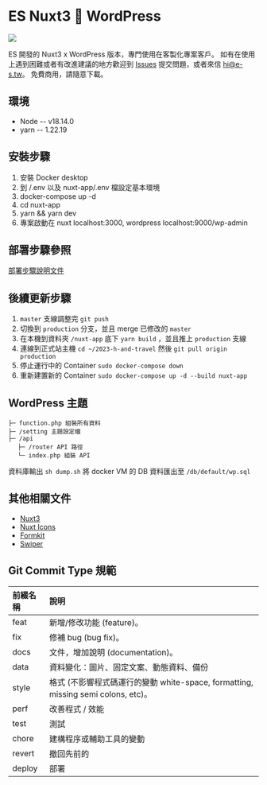 # ES Nuxt3 🍳  WordPress

<img src="https://e-s.tw/wp-content/uploads/2022/11/socialuse.jpg" />

ES 開發的 Nuxt3 x WordPress 版本，專門使用在客製化專案客戶。
如有在使用上遇到困難或者有改進建議的地方歡迎到 [Issues](https://github.com/esdesignstudio/es-nuxt3-template/issues) 提交問題，或者來信 [hi@e-s.tw](mailto:hi@e-s.tw)。
免費商用，請隨意下載。

## 環境
- Node -- v18.14.0
- yarn -- 1.22.19

## 安裝步驟
1. 安裝 Docker desktop
2. 到 /.env 以及 nuxt-app/.env 檔設定基本環境
3. docker-compose up -d
4. cd nuxt-app
5. yarn && yarn dev
6. 專案啟動在
   nuxt localhost:3000,
   wordpress localhost:9000/wp-admin

## 部署步驟參照
[部署步驟說明文件](https://handy-drip-eac.notion.site/eec7bcd0f30540beb968e1e26ac127c6)


## 後續更新步驟
1. `master` 支線調整完 `git push`
2. 切換到 `production` 分支，並且 merge 已修改的 `master`
3. 在本機到資料夾 `/nuxt-app` 底下 `yarn build` ，並且推上 `production` 支線
4. 連線到正式站主機 `cd ~/2023-h-and-travel` 然後 `git pull origin production`
5. 停止運行中的 Container `sudo docker-compose down`
6. 重新建置新的 Container `sudo docker-compose up -d --build nuxt-app`

## WordPress 主題
```
├─ function.php 組裝所有資料
├─ /setting 主題設定檔
├─ /api
 　├─ /router API 路徑
 　└─ index.php 組裝 API
```
資料庫輸出
`sh dump.sh` 將 docker VM 的 DB 資料匯出至 `/db/default/wp.sql`

## 其他相關文件
- [Nuxt3](https://nuxt.com/)
- [Nuxt Icons](https://github.com/gitFoxCode/nuxt-icons)
- [Formkit](https://formkit.com/getting-started/what-is-formkit)
- [Swiper](https://swiperjs.com/swiper-api)

## Git Commit Type 規範

| 前綴名稱 | 說明 |
| :---- | :---- |
| feat | 新增/修改功能 (feature)。|
| fix | 修補 bug (bug fix)。|
| docs | 文件，增加說明 (documentation)。|
| data | 資料變化：圖片、固定文案、動態資料、備份 |
| style | 格式 (不影響程式碼運行的變動 white-space, formatting, missing semi colons, etc)。 |
| perf | 改善程式 / 效能 |
| test | 測試 |
| chore | 建構程序或輔助工具的變動 |
| revert | 撤回先前的 |
| deploy | 部署 |